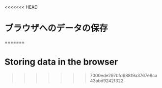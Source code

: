 
<<<<<<< HEAD
# ブラウザへのデータの保存
=======
# Storing data in the browser
>>>>>>> 7000ede297bfd688f9a3767e8ca43abd9242f322

